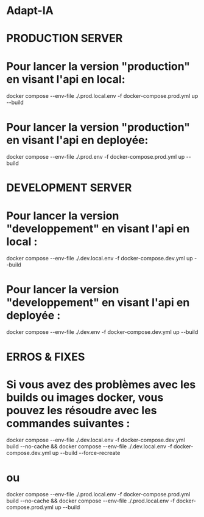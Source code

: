 # Adapt-IA

# PRODUCTION SERVER

# Pour lancer la version "production" en visant l'api en local:

docker compose --env-file ./.prod.local.env -f docker-compose.prod.yml up --build

# Pour lancer la version "production" en visant l'api en deployée:

docker compose --env-file ./.prod.env -f docker-compose.prod.yml up --build

<!-- ------------------------------------------------------------- -->

# DEVELOPMENT SERVER

# Pour lancer la version "developpement" en visant l'api en local :

docker compose --env-file ./.dev.local.env -f docker-compose.dev.yml up --build

# Pour lancer la version "developpement" en visant l'api en deployée :

docker compose --env-file ./.dev.env -f docker-compose.dev.yml up --build

<!-- ------------------------------------------------------------- -->

# ERROS & FIXES

# Si vous avez des problèmes avec les builds ou images docker, vous pouvez les résoudre avec les commandes suivantes :

docker compose --env-file ./.dev.local.env -f docker-compose.dev.yml build --no-cache && docker compose --env-file ./.dev.local.env -f docker-compose.dev.yml up --build --force-recreate

# ou

docker compose --env-file ./.prod.local.env -f docker-compose.prod.yml build --no-cache && docker compose --env-file ./.prod.local.env -f docker-compose.prod.yml up --build
